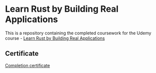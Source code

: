 # Learn Rust by Building Real Applications

This is a repository containing the completed coursework for the Udemy course - [Learn Rust by Building Real Applications](https://www.udemy.com/course/rust-fundamentals/)

## Certificate

[Completion certificate](https://www.udemy.com/certificate/UC-dfbf34a8-eb6e-48a9-bc0d-f2cd9344e8bb/)
